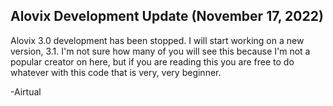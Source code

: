 ## Alovix Development Update (November 17, 2022)
Alovix 3.0 development has been stopped. I will start working on a new version, 3.1.
I'm not sure how many of you will see this because I'm not a popular creator on here, 
but if you are reading this you are free to do whatever with this code that is very, very beginner. 

-Airtual
